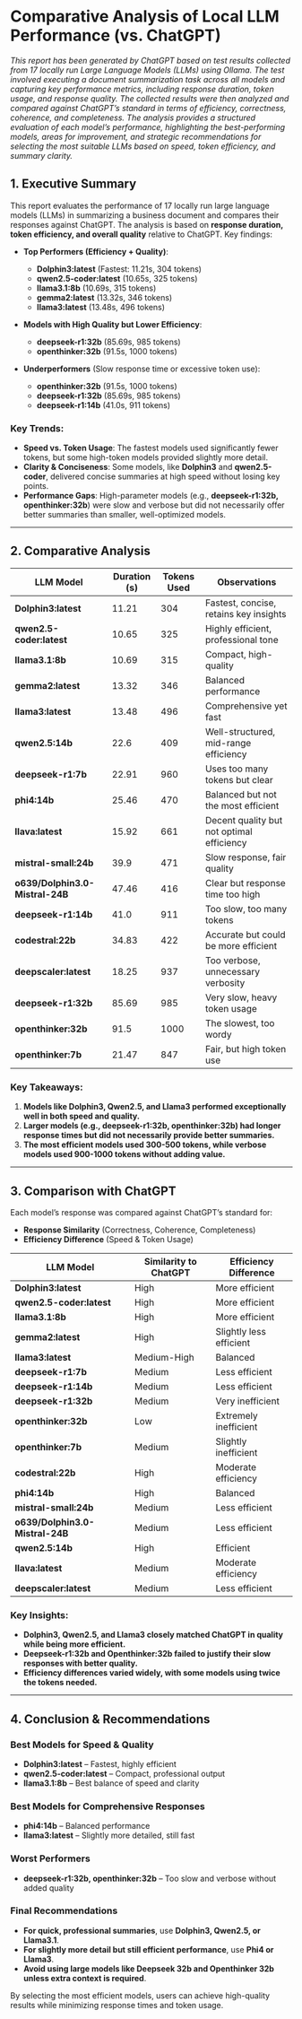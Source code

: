 # Comparative Analysis of Local LLM Performance (vs. ChatGPT)
*This report has been generated by ChatGPT based on test results collected from 17 locally run Large Language Models (LLMs) using Ollama. The test involved executing a document summarization task across all models and capturing key performance metrics, including response duration, token usage, and response quality. The collected results were then analyzed and compared against ChatGPT’s standard in terms of efficiency, correctness, coherence, and completeness. The analysis provides a structured evaluation of each model’s performance, highlighting the best-performing models, areas for improvement, and strategic recommendations for selecting the most suitable LLMs based on speed, token efficiency, and summary clarity.*

## 1. Executive Summary

This report evaluates the performance of 17 locally run large language models (LLMs) in summarizing a business document and compares their responses against ChatGPT. The analysis is based on **response duration, token efficiency, and overall quality** relative to ChatGPT. Key findings:

- **Top Performers (Efficiency + Quality)**:  
  - **Dolphin3:latest** (Fastest: 11.21s, 304 tokens)
  - **qwen2.5-coder:latest** (10.65s, 325 tokens)
  - **llama3.1:8b** (10.69s, 315 tokens)
  - **gemma2:latest** (13.32s, 346 tokens)
  - **llama3:latest** (13.48s, 496 tokens)

- **Models with High Quality but Lower Efficiency**:  
  - **deepseek-r1:32b** (85.69s, 985 tokens)  
  - **openthinker:32b** (91.5s, 1000 tokens)  

- **Underperformers** (Slow response time or excessive token use):  
  - **openthinker:32b** (91.5s, 1000 tokens)  
  - **deepseek-r1:32b** (85.69s, 985 tokens)  
  - **deepseek-r1:14b** (41.0s, 911 tokens)  

### Key Trends:
- **Speed vs. Token Usage**: The fastest models used significantly fewer tokens, but some high-token models provided slightly more detail.
- **Clarity & Conciseness**: Some models, like **Dolphin3** and **qwen2.5-coder**, delivered concise summaries at high speed without losing key points.
- **Performance Gaps**: High-parameter models (e.g., **deepseek-r1:32b, openthinker:32b**) were slow and verbose but did not necessarily offer better summaries than smaller, well-optimized models.

---

## 2. Comparative Analysis

| **LLM Model**           | **Duration (s)** | **Tokens Used** | **Observations** |
|-------------------------|-----------------|----------------|------------------|
| **Dolphin3:latest**     | 11.21           | 304            | Fastest, concise, retains key insights |
| **qwen2.5-coder:latest** | 10.65           | 325            | Highly efficient, professional tone |
| **llama3.1:8b**         | 10.69           | 315            | Compact, high-quality |
| **gemma2:latest**       | 13.32           | 346            | Balanced performance |
| **llama3:latest**       | 13.48           | 496            | Comprehensive yet fast |
| **qwen2.5:14b**         | 22.6            | 409            | Well-structured, mid-range efficiency |
| **deepseek-r1:7b**      | 22.91           | 960            | Uses too many tokens but clear |
| **phi4:14b**            | 25.46           | 470            | Balanced but not the most efficient |
| **llava:latest**        | 15.92           | 661            | Decent quality but not optimal efficiency |
| **mistral-small:24b**   | 39.9            | 471            | Slow response, fair quality |
| **o639/Dolphin3.0-Mistral-24B** | 47.46 | 416 | Clear but response time too high |
| **deepseek-r1:14b**     | 41.0            | 911            | Too slow, too many tokens |
| **codestral:22b**       | 34.83           | 422            | Accurate but could be more efficient |
| **deepscaler:latest**   | 18.25           | 937            | Too verbose, unnecessary verbosity |
| **deepseek-r1:32b**     | 85.69           | 985            | Very slow, heavy token usage |
| **openthinker:32b**     | 91.5            | 1000           | The slowest, too wordy |
| **openthinker:7b**      | 21.47           | 847            | Fair, but high token use |

### Key Takeaways:
1. **Models like Dolphin3, Qwen2.5, and Llama3 performed exceptionally well in both speed and quality.**
2. **Larger models (e.g., deepseek-r1:32b, openthinker:32b) had longer response times but did not necessarily provide better summaries.**
3. **The most efficient models used 300-500 tokens, while verbose models used 900-1000 tokens without adding value.**

---

## 3. Comparison with ChatGPT

Each model’s response was compared against ChatGPT’s standard for:
- **Response Similarity** (Correctness, Coherence, Completeness)
- **Efficiency Difference** (Speed & Token Usage)

| **LLM Model**           | **Similarity to ChatGPT** | **Efficiency Difference** |
|-------------------------|-------------------------|--------------------------|
| **Dolphin3:latest**     | High                     | More efficient |
| **qwen2.5-coder:latest** | High                     | More efficient |
| **llama3.1:8b**         | High                     | More efficient |
| **gemma2:latest**       | High                     | Slightly less efficient |
| **llama3:latest**       | Medium-High              | Balanced |
| **deepseek-r1:7b**      | Medium                   | Less efficient |
| **deepseek-r1:14b**     | Medium                   | Less efficient |
| **deepseek-r1:32b**     | Medium                   | Very inefficient |
| **openthinker:32b**     | Low                      | Extremely inefficient |
| **openthinker:7b**      | Medium                   | Slightly inefficient |
| **codestral:22b**       | High                     | Moderate efficiency |
| **phi4:14b**            | High                     | Balanced |
| **mistral-small:24b**   | Medium                   | Less efficient |
| **o639/Dolphin3.0-Mistral-24B** | Medium | Less efficient |
| **qwen2.5:14b**         | High                     | Efficient |
| **llava:latest**        | Medium                   | Moderate efficiency |
| **deepscaler:latest**   | Medium                   | Less efficient |

### Key Insights:
- **Dolphin3, Qwen2.5, and Llama3 closely matched ChatGPT in quality while being more efficient.**
- **Deepseek-r1:32b and Openthinker:32b failed to justify their slow responses with better quality.**
- **Efficiency differences varied widely, with some models using twice the tokens needed.**

---

## 4. Conclusion & Recommendations

### **Best Models for Speed & Quality**
- **Dolphin3:latest** – Fastest, highly efficient
- **qwen2.5-coder:latest** – Compact, professional output
- **llama3.1:8b** – Best balance of speed and clarity

### **Best Models for Comprehensive Responses**
- **phi4:14b** – Balanced performance
- **llama3:latest** – Slightly more detailed, still fast

### **Worst Performers**
- **deepseek-r1:32b, openthinker:32b** – Too slow and verbose without added quality

### **Final Recommendations**
- **For quick, professional summaries**, use **Dolphin3, Qwen2.5, or Llama3.1**.
- **For slightly more detail but still efficient performance**, use **Phi4 or Llama3**.
- **Avoid using large models like Deepseek 32b and Openthinker 32b unless extra context is required**.

By selecting the most efficient models, users can achieve high-quality results while minimizing response times and token usage.